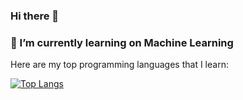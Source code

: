 ### Hi there 👋
### 🌱 I’m currently learning on Machine Learning




Here are my top programming languages that I learn:

[![Top Langs](https://github-readme-stats.vercel.app/api/top-langs/?username=jonathanniez&hide_progress=false)](https://github.com/anuraghazra/github-readme-stats)
<!--
**JonathanNiez/JonathanNiez** is a ✨ _special_ ✨ repository because its `README.md` (this file) appears on your GitHub profile.

Here are some ideas to get you started:

- 🔭 I’m currently working on ...
🌱 I’m currently learning on Machine Learning
- 👯 I’m looking to collaborate on ...
- 🤔 I’m looking for help with ...
- 💬 Ask me about ...
- 📫 How to reach me: ...
- 😄 Pronouns: ...
- ⚡ Fun fact: ...
-->
